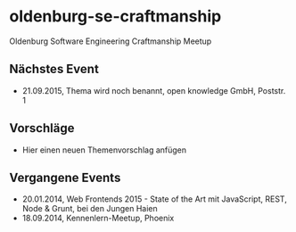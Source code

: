 # oldenburg-se-craftmanship
Oldenburg Software Engineering Craftmanship Meetup

## Nächstes Event
* 21.09.2015, Thema wird noch benannt, open knowledge GmbH, Poststr. 1 

## Vorschläge
* Hier einen neuen Themenvorschlag anfügen

## Vergangene Events
* 20.01.2014, Web Frontends 2015 - State of the Art mit JavaScript, REST, Node & Grunt, bei den Jungen Haien
* 18.09.2014, Kennenlern-Meetup, Phoenix

